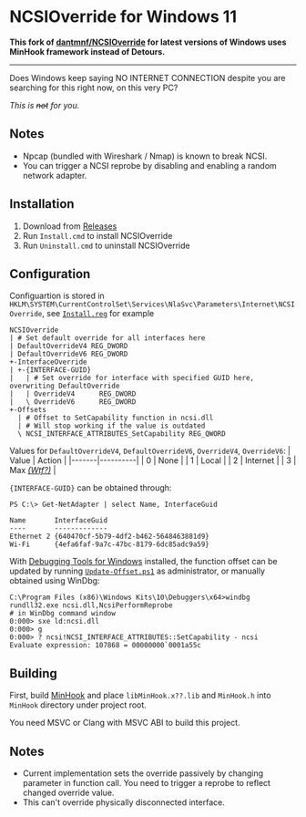 # NCSIOverride for Windows 11

**This fork of [dantmnf/NCSIOverride](https://github.com/dantmnf/NCSIOverride) for latest versions of Windows uses MinHook framework instead of Detours.**

----------------

Does Windows keep saying NO INTERNET CONNECTION despite you are searching for this right now, on this very PC?

*This is ~~not~~ for you.*

## Notes

* Npcap (bundled with Wireshark / Nmap) is known to break NCSI.
* You can trigger a NCSI reprobe by disabling and enabling a random network adapter.

## Installation

1. Download from [Releases](https://github.com/shezik/NCSIOverride/releases)
2. Run `Install.cmd` to install NCSIOverride
3. Run `Uninstall.cmd` to uninstall NCSIOverride

## Configuration

Configuartion is stored in `HKLM\SYSTEM\CurrentControlSet\Services\NlaSvc\Parameters\Internet\NCSIOverride`, see [`Install.reg`](Install.reg) for example

    NCSIOverride
    | # Set default override for all interfaces here
    | DefaultOverrideV4 REG_DWORD
    | DefaultOverrideV6 REG_DWORD
    +-InterfaceOverride
    | +-{INTERFACE-GUID}
    |   | # Set override for interface with specified GUID here, overwriting DefaultOverride
    |   | OverrideV4      REG_DWORD
    |   \ OverrideV6      REG_DWORD
    +-Offsets
      | # Offset to SetCapability function in ncsi.dll
      | # Will stop working if the value is outdated
      \ NCSI_INTERFACE_ATTRIBUTES_SetCapability REG_QWORD


Values for `DefaultOverrideV4`, `DefaultOverrideV6`, `OverrideV4`, `OverrideV6`:
| Value |  Action  |
|-------|----------|
|   0   | None     |
|   1   | Local    |
|   2   | Internet |
|   3   | Max [*(Wtf?)*](https://github.com/dantmnf/NCSIOverride/issues/5#issuecomment-1368259131) |


`{INTERFACE-GUID}` can be obtained through:

    PS C:\> Get-NetAdapter | select Name, InterfaceGuid

    Name       InterfaceGuid                         
    ----       -------------                         
    Ethernet 2 {640470cf-5b79-4df2-b462-5648463881d9}
    Wi-Fi      {4efa6faf-9a7c-47bc-8179-6dc85adc9a59}


With [Debugging Tools for Windows](https://docs.microsoft.com/en-us/windows-hardware/drivers/debugger/debugger-download-tools) installed, the function offset can be updated by running [`Update-Offset.ps1`](Update-Offset.ps1) as administrator, or manually obtained using WinDbg:

    C:\Program Files (x86)\Windows Kits\10\Debuggers\x64>windbg rundll32.exe ncsi.dll,NcsiPerformReprobe
    # in WinDbg command window
    0:000> sxe ld:ncsi.dll
    0:000> g
    0:000> ? ncsi!NCSI_INTERFACE_ATTRIBUTES::SetCapability - ncsi
    Evaluate expression: 107868 = 00000000`0001a55c

## Building

First, build [MinHook](https://github.com/TsudaKageyu/minhook) and place `libMinHook.x??.lib` and `MinHook.h` into `MinHook` directory under project root.

You need MSVC or Clang with MSVC ABI to build this project.

## Notes

* Current implementation sets the override passively by changing parameter in function call. You need to trigger a reprobe to reflect changed override value.
* This can't override physically disconnected interface. 
